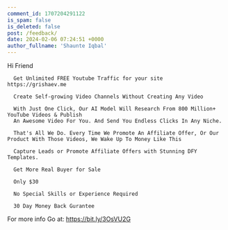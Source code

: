 ```yaml
---
comment_id: 1707204291122
is_spam: false
is_deleted: false
post: /feedback/
date: 2024-02-06 07:24:51 +0000
author_fullname: 'Shaunte Iqbal'
---
```


Hi Friend

      
      Get Unlimited FREE Youtube Traffic for your site  https://grishaev.me

      Create Self-growing Video Channels Without Creating Any Video
      
      With Just One Click, Our AI Model Will Research From 800 Million+ YouTube Videos & Publish
      An Awesome Video For You. And Send You Endless Clicks In Any Niche. 
     
      That's All We Do. Every Time We Promote An Affiliate Offer, Or Our Product With Those Videos, We Wake Up To Money Like This
      
      Capture Leads or Promote Affiliate Offers with Stunning DFY Templates.

      Get More Real Buyer for Sale 
 
      Only $30

      No Special Skills or Experience Required

      30 Day Money Back Gurantee


For more info  Go at: https://bit.ly/3OsVU2G
